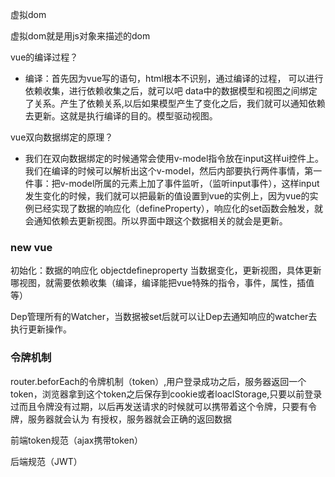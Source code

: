 虚拟dom

虚拟dom就是用js对象来描述的dom

<!-- ![image-20200606171728266](../assets/image-20200606171728266.png) -->

vue的编译过程？

- 编译：首先因为vue写的语句，html根本不识别，通过编译的过程， 可以进行依赖收集，进行依赖收集之后，就可以吧 data中的数据模型和视图之间绑定了关系。产生了依赖关系,以后如果模型产生了变化之后，我们就可以通知依赖去更新。这就是执行编译的目的。模型驱动视图。

vue双向数据绑定的原理？

- 我们在双向数据绑定的时候通常会使用v-model指令放在input这样ui控件上。我们在编译的时候可以解析出这个v-model，然后内部要执行两件事情，第一件事：把v-model所属的元素上加了事件监听，（监听input事件），这样input发生变化的时候，我们就可以把最新的值设置到vue的实例上，因为vue的实例已经实现了数据的响应化（defineProperty），响应化的set函数会触发，就会通知依赖去更新视图。所以界面中跟这个数据相关的就会是更新。



### new vue

初始化：数据的响应化 objectdefineproperty 当数据变化，更新视图，具体更新哪视图，就需要依赖收集（编译，编译能把vue特殊的指令，事件，属性，插值等）

Dep管理所有的Watcher，当数据被set后就可以让Dep去通知响应的watcher去执行更新操作。



### 令牌机制

router.beforEach的令牌机制（token）,用户登录成功之后，服务器返回一个token，浏览器拿到这个token之后保存到cookie或者loaclStorage,只要以前登录过而且令牌没有过期，以后再发送请求的时候就可以携带着这个令牌，只要有令牌，服务器就会认为 有授权，服务器就会正确的返回数据

<!-- ![image-20200606204706198](../assets/image-20200606204706198.png) -->

前端token规范（ajax携带token）

<!-- ![](../assets/image-20200607131329432.png) -->

后端规范（JWT）

<!-- ![image-20200607131423988](../assets/image-20200607131423988.png)  -->